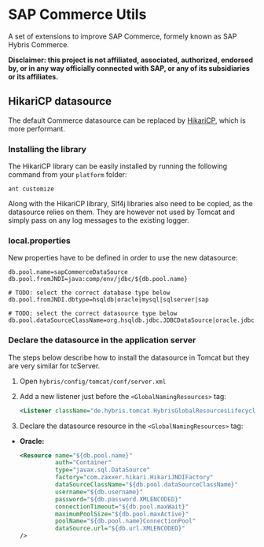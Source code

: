 # SAP Commerce Utils

A set of extensions to improve SAP Commerce, formely known as SAP Hybris Commerce.

**Disclaimer: this project is not affiliated, associated, authorized, endorsed by, or in any way officially connected with SAP, or any of its subsidiaries or its affiliates.**

## HikariCP datasource

The default Commerce datasource can be replaced by [HikariCP](https://github.com/brettwooldridge/HikariCP), which is more performant.

### Installing the library

The HikariCP library can be easily installed by running the following command from your `platform` folder:

    ant customize

Along with the HikariCP library, Slf4j libraries also need to be copied, as the datasource relies on them. They are however not used by Tomcat and simply pass on any log messages to the existing logger.

### local.properties

New properties have to be defined in order to use the new datasource:

    db.pool.name=sapCommerceDataSource
    db.pool.fromJNDI=java:comp/env/jdbc/${db.pool.name}
    
    # TODO: select the correct database type below
    db.pool.fromJNDI.dbtype=hsqldb|oracle|mysql|sqlserver|sap
    
    # TODO: select the correct datasource type below
    db.pool.dataSourceClassName=org.hsqldb.jdbc.JDBCDataSource|oracle.jdbc.pool.OracleDataSource|com.mysql.jdbc.jdbc2.optional.MysqlDataSource|com.microsoft.sqlserver.jdbc.SQLServerDataSource

### Declare the datasource in the application server

The steps below describe how to install the datasource in Tomcat but they are very similar for tcServer.

  1. Open `hybris/config/tomcat/conf/server.xml`
  2. Add a new listener just before the `<GlobalNamingResources>` tag:
  
      ```xml
      <Listener className="de.hybris.tomcat.HybrisGlobalResourcesLifecycleListener" />
      ```
  
  3. Declare the datasource resource in the `<GlobalNamingResources>` tag:
  
  * **Oracle:**
      ```xml
      <Resource name="${db.pool.name}"
                auth="Container"
                type="javax.sql.DataSource"
                factory="com.zaxxer.hikari.HikariJNDIFactory"
                dataSourceClassName="${db.pool.dataSourceClassName}"
                username="${db.username}"
                password="${db.password.XMLENCODED}"
                connectionTimeout="${db.pool.maxWait}"
                maximumPoolSize="${db.pool.maxActive}"
                poolName="${db.pool.name}ConnectionPool"
                dataSource.url="${db.url.XMLENCODED}"
      />
      ```
